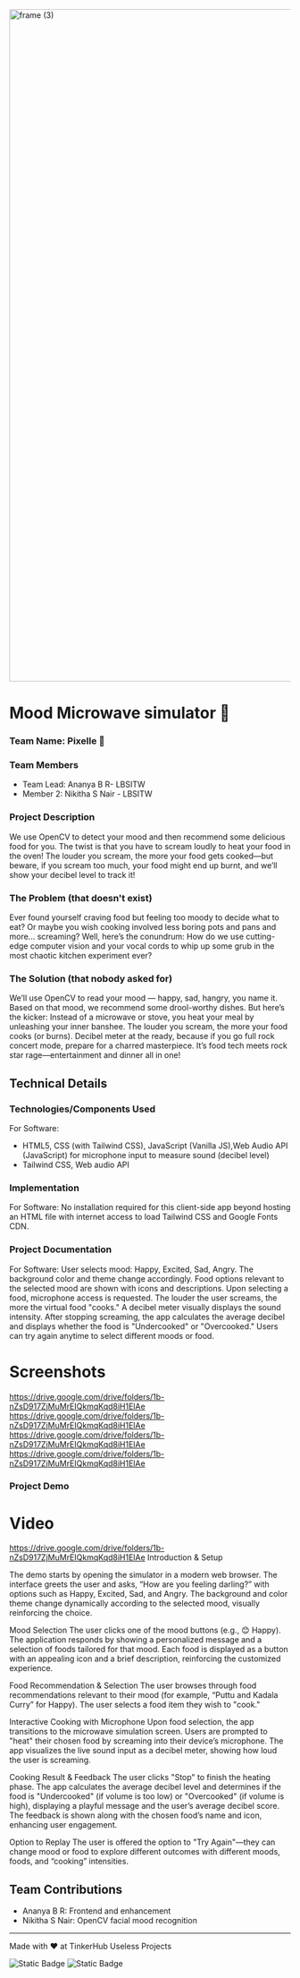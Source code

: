 <img width="3188" height="1202" alt="frame (3)" src="https://github.com/user-attachments/assets/517ad8e9-ad22-457d-9538-a9e62d137cd7" />


# Mood Microwave simulator 🎯

### Team Name: Pixelle 🌷


### Team Members
- Team Lead: Ananya B R- LBSITW
- Member 2: Nikitha S Nair - LBSITW

### Project Description
We use OpenCV to detect your mood and then recommend some delicious food for you. The twist is that you have to scream loudly to heat your food in the oven! The louder you scream, the more your food gets cooked—but beware, if you scream too much, your food might end up burnt, and we’ll show your decibel level to track it!

### The Problem (that doesn't exist)
Ever found yourself craving food but feeling too moody to decide what to eat? Or maybe you wish cooking involved less boring pots and pans and more... screaming? 
Well, here’s the conundrum: How do we use cutting-edge computer vision and your vocal cords to whip up some grub in the most chaotic kitchen experiment ever?

### The Solution (that nobody asked for)
 We’ll use OpenCV to read your mood — happy, sad, hangry, you name it. Based on that mood, we recommend some drool-worthy dishes. But here’s the kicker: Instead of a microwave or stove, you heat your meal by unleashing your inner banshee. The louder you scream, the more your food cooks (or burns). Decibel meter at the ready, because if you go full rock concert mode, prepare for a charred masterpiece. It’s food tech meets rock star rage—entertainment and dinner all in one!

## Technical Details
### Technologies/Components Used
For Software:
- HTML5, CSS (with Tailwind CSS), JavaScript (Vanilla JS),Web Audio API (JavaScript) for microphone input to measure sound (decibel level)
- Tailwind CSS, Web audio API

### Implementation
For Software: No installation required for this client-side app beyond hosting an HTML file with internet access to load Tailwind CSS and Google Fonts CDN.

### Project Documentation
For Software: 
User selects mood: Happy, Excited, Sad, Angry. The background color and theme change accordingly.
Food options relevant to the selected mood are shown with icons and descriptions.
Upon selecting a food, microphone access is requested.
The louder the user screams, the more the virtual food "cooks."
A decibel meter visually displays the sound intensity.
After stopping screaming, the app calculates the average decibel and displays whether the food is "Undercooked" or "Overcooked."
Users can try again anytime to select different moods or food.

# Screenshots 

https://drive.google.com/drive/folders/1b-nZsD917ZjMuMrEIQkmqKqd8iH1ElAe
https://drive.google.com/drive/folders/1b-nZsD917ZjMuMrEIQkmqKqd8iH1ElAe
https://drive.google.com/drive/folders/1b-nZsD917ZjMuMrEIQkmqKqd8iH1ElAe
https://drive.google.com/drive/folders/1b-nZsD917ZjMuMrEIQkmqKqd8iH1ElAe

### Project Demo
# Video
https://drive.google.com/drive/folders/1b-nZsD917ZjMuMrEIQkmqKqd8iH1ElAe
Introduction & Setup

The demo starts by opening the simulator in a modern web browser.
The interface greets the user and asks, “How are you feeling darling?” with options such as Happy, Excited, Sad, and Angry.
The background and color theme change dynamically according to the selected mood, visually reinforcing the choice.

Mood Selection
The user clicks one of the mood buttons (e.g., 😊 Happy).
The application responds by showing a personalized message and a selection of foods tailored for that mood.
Each food is displayed as a button with an appealing icon and a brief description, reinforcing the customized experience.

Food Recommendation & Selection
The user browses through food recommendations relevant to their mood (for example, “Puttu and Kadala Curry” for Happy).
The user selects a food item they wish to "cook."

Interactive Cooking with Microphone
Upon food selection, the app transitions to the microwave simulation screen.
Users are prompted to "heat" their chosen food by screaming into their device’s microphone.
The app visualizes the live sound input as a decibel meter, showing how loud the user is screaming.

Cooking Result & Feedback
The user clicks "Stop" to finish the heating phase.
The app calculates the average decibel level and determines if the food is "Undercooked" (if volume is too low) or "Overcooked" (if volume is high), displaying a playful message and the user’s average decibel score.
The feedback is shown along with the chosen food’s name and icon, enhancing user engagement.

Option to Replay
The user is offered the option to "Try Again"—they can change mood or food to explore different outcomes with different moods, foods, and “cooking” intensities.


## Team Contributions
- Ananya B R: Frontend and enhancement
- Nikitha S Nair: OpenCV facial mood recognition

---
Made with ❤️ at TinkerHub Useless Projects 

![Static Badge](https://img.shields.io/badge/TinkerHub-24?color=%23000000&link=https%3A%2F%2Fwww.tinkerhub.org%2F)
![Static Badge](https://img.shields.io/badge/UselessProjects--25-25?link=https%3A%2F%2Fwww.tinkerhub.org%2Fevents%2FQ2Q1TQKX6Q%2FUseless%2520Projects)



